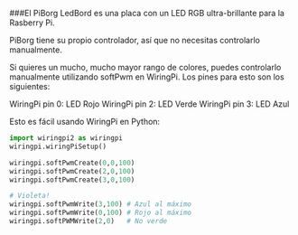 <!--
---
name: PiBorg LEDBorg
class: board
type: todas
formfactor: Otro
manufacturer: PiBorg
image: 'image.png'
description: Un único LED RGB para tu Raspberry Pi
buy: https://www.piborg.org/ledborg
pincount: 26
pin:
  '11':
    name: Red LED
    direction: salida
    active: alto (encendido)
    description: LED Rojo PiBorg
  '13':
    name: Green LED
    direction: entrada
    active: alto (encendido)
    description: LED Verde PiBorg
  '15':
    name: Blue LED
    direction: salida
    active: alto (encendido)
    description: LED Azul PiBorg
-->
###El PiBorg LedBord es una placa con un LED RGB ultra-brillante para la Rasberry Pi.

PiBorg tiene su propio controlador, así que no necesitas controlarlo manualmente.

Si quieres un mucho, mucho mayor rango de colores, puedes controlarlo manualmente utilizando softPwm en WiringPi. Los pines para esto son los siguientes:

WiringPi pin 0: LED Rojo
WiringPi pin 2: LED Verde
WiringPi pin 3: LED Azul

Esto es fácil usando WiringPi en Python:


```python
import wiringpi2 as wiringpi
wiringpi.wiringPiSetup()

wiringpi.softPwmCreate(0,0,100)
wiringpi.softPwmCreate(2,0,100)
wiringpi.softPwmCreate(3,0,100)

# Violeta!
wiringpi.softPwmWrite(3,100) # Azul al máximo
wiringpi.softPwmWrite(0,100) # Rojo al máximo
wiringpi.softPWMWrite(2,0)	 # No verde
```
